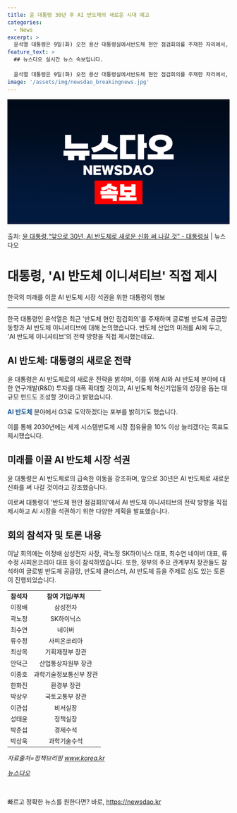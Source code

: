 ```yaml
---
title: 윤 대통령 30년 후 AI 반도체의 새로운 시대 예고
categories:
  - News
excerpt: >
  윤석열 대통령은 9일(화) 오전 용산 대통령실에서반도체 현안 점검회의를 주재한 자리에서, 앞으로 30년은 A…
feature_text: >
  ## 뉴스다오 실시간 뉴스 속보입니다.

  윤석열 대통령은 9일(화) 오전 용산 대통령실에서반도체 현안 점검회의를 주재한 자리에서, 앞으로 30년은 A…
image: '/assets/img/newsdao_breakingnews.jpg'
---
```


![뉴스다오 속보](/assets/img/newsdao_breakingnews.jpg)

<p>출처: <a href="https://newsdao.kr/3554" rel="dofollow">윤 대통령,“앞으로 30년, AI 반도체로 새로운 신화 써 나갈 것” - 대통령실</a> | 뉴스다오</p>

<h1 data-ke-size="size26"><b>대통령, 'AI 반도체 이니셔티브' 직접 제시</b></h1>
<p data-ke-size="size16">한국의 미래를 이끌 AI 반도체 시장 석권을 위한 대통령의 행보</p>
<hr>
<p data-ke-size="size16">한국 대통령인 윤석열은 최근 '반도체 현안 점검회의'를 주재하며 글로벌 반도체 공급망 동향과 AI 반도체 이니셔티브에 대해 논의했습니다. 반도체 산업의 미래를 AI에 두고, 'AI 반도체 이니셔티브'의 전략 방향을 직접 제시했는데요.</p>

<h2 data-ke-size="size24">AI 반도체: 대통령의 새로운 전략</h2>
<p data-ke-size="size16">윤 대통령은 AI 반도체로의 새로운 전략을 밝히며, 이를 위해 AI와 AI 반도체 분야에 대한 연구개발(R&D) 투자를 대폭 확대할 것이고, AI 반도체 혁신기업들의 성장을 돕는 대규모 펀드도 조성할 것이라고 밝혔습니다.</p>
<p data-ke-size="size16"><b><span style="color: #1a5490;">AI 반도체</span></b> 분야에서 G3로 도약하겠다는 포부를 밝히기도 했습니다.</p>
<p data-ke-size="size16">이를 통해 2030년에는 세계 시스템반도체 시장 점유율을 10% 이상 늘리겠다는 목표도 제시했습니다.</p>

<h2 data-ke-size="size24">미래를 이끌 AI 반도체 시장 석권</h2>
<p data-ke-size="size16">윤 대통령은 AI 반도체로의 급속한 이동을 강조하며, 앞으로 30년은 AI 반도체로 새로운 신화를 써 나갈 것이라고 강조했습니다.</p>
<p data-ke-size="size16">이로써 대통령이 '반도체 현안 점검회의'에서 AI 반도체 이니셔티브의 전략 방향을 직접 제시하고 AI 시장을 석권하기 위한 다양한 계획을 발표했습니다.</p>

<h2 data-ke-size="size24">회의 참석자 및 토론 내용</h2>
<p data-ke-size="size16">이날 회의에는 이정배 삼성전자 사장, 곽노정 SK하이닉스 대표, 최수연 네이버 대표, 류수정 사피온코리아 대표 등이 참석하였습니다. 또한, 정부의 주요 관계부처 장관들도 참석하여 글로벌 반도체 공급망, 반도체 클러스터, AI 반도체 등을 주제로 심도 있는 토론이 진행되었습니다.</p>
<table>
	<tr>
		<td style="text-align: center; height: 17px;"><b>참석자</b></td>
		<td style="text-align: center; height: 17px;"><b>참여 기업/부처</b></td>
	</tr>
	<tr>
		<td style="text-align: center; height: 17px;">이정배</td>
		<td style="text-align: center; height: 17px;">삼성전자</td>
	</tr>
	<tr>
		<td style="text-align: center; height: 17px;">곽노정</td>
		<td style="text-align: center; height: 17px;">SK하이닉스</td>
	</tr>
	<tr>
		<td style="text-align: center; height: 17px;">최수연</td>
		<td style="text-align: center; height: 17px;">네이버</td>
	</tr>
	<tr>
		<td style="text-align: center; height: 17px;">류수정</td>
		<td style="text-align: center; height: 17px;">사피온코리아</td>
	</tr>
	<tr>
		<td style="text-align: center; height: 17px;">최상목</td>
		<td style="text-align: center; height: 17px;">기획재정부 장관</td>
	</tr>
	<tr>
		<td style="text-align: center; height: 17px;">안덕근</td>
		<td style="text-align: center; height: 17px;">산업통상자원부 장관</td>
	</tr>
	<tr>
		<td style="text-align: center; height: 17px;">이종호</td>
		<td style="text-align: center; height: 17px;">과학기술정보통신부 장관</td>
	</tr>
	<tr>
		<td style="text-align: center; height: 17px;">한화진</td>
		<td style="text-align: center; height: 17px;">환경부 장관</td>
	</tr>
	<tr>
		<td style="text-align: center; height: 17px;">박상우</td>
		<td style="text-align: center; height: 17px;">국토교통부 장관</td>
	</tr>
	<tr>
		<td style="text-align: center; height: 17px;">이관섭</td>
		<td style="text-align: center; height: 17px;">비서실장</td>
	</tr>
	<tr>
		<td style="text-align: center; height: 17px;">성태윤</td>
		<td style="text-align: center; height: 17px;">정책실장</td>
	</tr>
	<tr>
		<td style="text-align: center; height: 17px;">박춘섭</td>
		<td style="text-align: center; height: 17px;">경제수석</td>
	</tr>
	<tr>
		<td style="text-align: center; height: 17px;">박상욱</td>
		<td style="text-align: center; height: 17px;">과학기술수석</td>
	</tr>
</table>
<p data-ke-size="size16"><i>자료출처=정책브리핑 <a href="https://www.korea.kr">www.korea.kr</a></i></p>
<p data-ke-size="size16"><i><a href="https://newsdao.kr/3554">뉴스다오</a></i></p>
<p data-ke-size="size16">&nbsp;</p> 

빠르고 정확한 뉴스를 원한다면? 바로, <a href="https://newsdao.kr" rel="dofollow">https://newsdao.kr</a>


